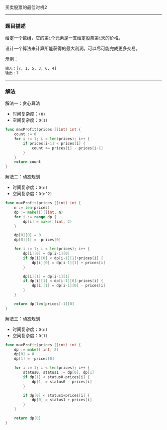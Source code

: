 买卖股票的最佳时机2

----

### 题目描述

给定一个数组，它的第`i`个元素是一支给定股票第`i`天的价格。

设计一个算法来计算所能获得的最大利润。可以尽可能完成更多交易。

示例：

```bash
输入：[7, 1, 5, 3, 6, 4]
输出：7
```

----

### 解法

解法一：贪心算法

- 时间复杂度：`(O)`
- 空间复杂度：`O(1)`

```go
func maxProfit(prices []int) int {
    count := 0
    for i := 1; i < len(prices); i++ {
        if prices[i-1] < prices[i] {
            count += prices[i] - prices[i-1]
        }
    }
    return count
}
```

解法二：动态规划

- 时间复杂度：`O(n)`
- 空间复杂度：`O(n^2)`

```go
func maxProfit(prices []int) int {
	n := len(prices)
	dp := make([][]int, n)
	for i := range dp {
		dp[i] = make([]int, 2)
	}

	dp[0][0] = 0
	dp[0][1] = -prices[0]

	for i := 1; i < len(prices); i++ {
		dp[i][0] = dp[i-1][0]
		if dp[i][0] < dp[i-1][1]+prices[i] {
			dp[i][0] = dp[i-1][1] + prices[i]
		}

		dp[i][1] = dp[i-1][1]
		if dp[i][1] < dp[i-1][0]-prices[i] {
			dp[i][1] = dp[i-1][0] - prices[i]
		}
	}

	return dp[len(prices)-1][0]
}
```

解法三：动态规划

- 时间复杂度：`O(n)`
- 空间复杂度：`O(1)`

```go
func maxProfit(prices []int) int {
	dp := make([]int, 2)
	dp[0] = 0
	dp[1] = -prices[0]

	for i := 1; i < len(prices); i++ {
		status0, status1 := dp[0], dp[1]
		if dp[1] < status0-prices[i] {
			dp[1] = status0 - prices[i]
		}

		if dp[0] < status1+prices[i] {
			dp[0] = status1 + prices[i]
		}
	}

	return dp[0]
}
```

